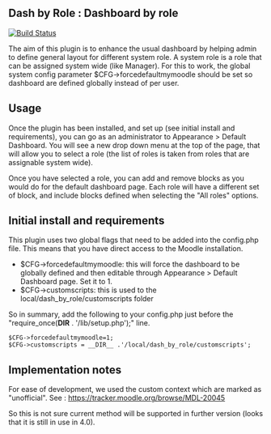 Dash by Role : Dashboard by role
--

[![Build Status](https://travis-ci.org/call-learning/moodle-local_dash_by_role.svg?branch=master)](https://travis-ci.org/call-learning/moodle-local_dash_by_role)

The aim of this plugin is to enhance the usual dashboard by helping admin to define general layout for different system role. A system role is a role that can be assigned system wide
(like Manager).
For this to work, the global system config parameter $CFG->forcedefaultmymoodle should be set so dashboard are defined globally instead of per user. 

Usage
--

Once the plugin has been installed, and set up (see initial install and requirements), you can go as an administrator to Appearance > Default Dashboard.
You will see a new drop down menu at the top of the page, that will allow you to select a role (the list of roles is taken from roles that are assignable system wide).

Once you have selected a role, you can add and remove blocks as you would do for the default dashboard page. Each role will have a different set of block, and include
blocks defined when selecting the "All roles" options.

Initial install and requirements
--

This plugin uses two global flags that need to be added into the config.php file.
This means that you have direct access to the Moodle installation. 

* $CFG->forcedefaultmymoodle: this will force the dashboard to be globally defined and then editable through Appearance > Default Dashboard page. Set it to 1.
* $CFG->customscripts: this is used to the local/dash_by_role/customscripts folder

So in summary, add the following to your config.php just before the "require_once(__DIR__ . '/lib/setup.php');" line.

    $CFG->forcedefaultmymoodle=1;
    $CFG->customscripts = __DIR__ .'/local/dash_by_role/customscripts';


Implementation notes
--

For ease of development, we used the custom context which are marked as "unofficial".
See : https://tracker.moodle.org/browse/MDL-20045

So this is not sure current method will be supported in further version (looks that it is still in use in 4.0).